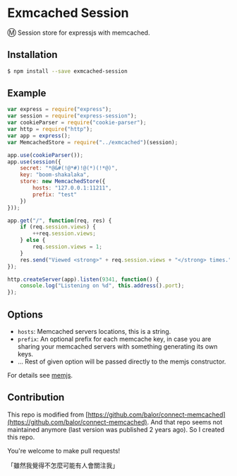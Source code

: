 # Exmcached Session

Ⓜ️ Session store for expressjs with memcached.

## Installation

```sh
$ npm install --save exmcached-session
```

## Example

```javascript
var express = require("express");
var session = require("express-session");
var cookieParser = require("cookie-parser");
var http = require("http");
var app = express();
var MemcachedStore = require("../exmcached")(session);

app.use(cookieParser());
app.use(session({
    secret: "*@&#(!@*#)!@(*)(!*@)",
    key: "boom-shakalaka",
    store: new MemcachedStore({
        hosts: "127.0.0.1:11211",
        prefix: "test"
    })
}));

app.get("/", function(req, res) {
    if (req.session.views) {
        ++req.session.views;
    } else {
        req.session.views = 1;
    }
    res.send("Viewed <strong>" + req.session.views + "</strong> times.");
});

http.createServer(app).listen(9341, function() {
    console.log("Listening on %d", this.address().port);
});
```

## Options

+ `hosts`: Memcached servers locations, this is a string.
+ `prefix`: An optional prefix for each memcache key, in case you are sharing your memcached servers with something generating its own keys.
+ ... Rest of given option will be passed directly to the memjs constructor.

For details see [memjs](http://amitlevy.com/projects/memjs/).

## Contribution

This repo is modified from [https://github.com/balor/connect-memcached](https://github.com/balor/connect-memcached). And that repo seems not maintained anymore (last version was published 2 years ago). So I created this repo.

You're welcome to make pull requests!

「雖然我覺得不怎麼可能有人會關注我」
